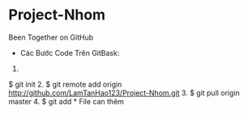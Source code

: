 # Project-Nhom
Been Together on GitHub
+ Các Bước Code Trên GitBask:
1.
$ git init
2.
$ git remote add origin http://github.com/LamTanHao123/Project-Nhom.git
3.
$ git pull origin master
4.
$ git add * File can thêm
